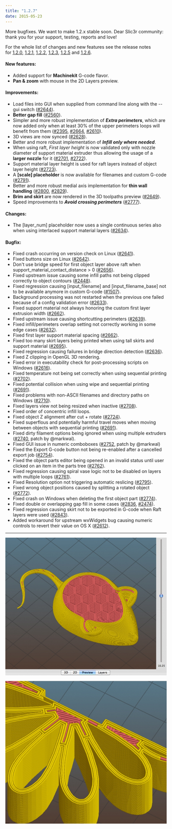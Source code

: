 ```yaml
---
title: "1.2.7"
date: 2015-05-23
---
```


More bugfixes. We want to make 1.2.x stable soon. Dear Slic3r community: thank you for your support, testing, reports and love!

For the whole list of changes and new features see the release notes for [1.2.0](/releases/1.2.0), [1.2.1](/releases/1.2.1), [1.2.2](/releases/1.2.2), [1.2.3](/releases/1.2.3), [1.2.5](/releases/1.2.5) and [1.2.6](/releases/1.2.6).

#### New features:

*   Added support for **Machinekit** G-code flavor.
*   **Pan & zoom** with mouse in the 2D Layers preview.

#### Improvements:



*   Load files into GUI when supplied from command line along with the --gui switch ([#2644](https://github.com/alexrj/Slic3r/issues/2644)).
*   **Better gap fill** ([#2560](https://github.com/alexrj/Slic3r/issues/2560)).
*   Simpler and more robust implementation of _**Extra perimeters**_, which are now added only when at least 30% of the upper perimeters loops will benefit from them ([#2395](https://github.com/alexrj/Slic3r/issues/2395), [#2664](https://github.com/alexrj/Slic3r/issues/2664), [#2610](https://github.com/alexrj/Slic3r/issues/2610)).
*   3D views are now synced ([#2628](https://github.com/alexrj/Slic3r/issues/2628)).
*   Better and more robust implementation of _**Infill only where needed**_.
*   When using raft, _First layer height_ is now validated only with nozzle diameter of support material extruder thus allowing the usage of a **larger nozzle** for it ([#2701](https://github.com/alexrj/Slic3r/issues/2701), [#2722](https://github.com/alexrj/Slic3r/issues/2722)).
*   Support material layer height is used for raft layers instead of object layer height ([#2723](https://github.com/alexrj/Slic3r/issues/2723)).
*   A **[scale] placeholder** is now available for filenames and custom G-code ([#2791](https://github.com/alexrj/Slic3r/issues/2791)).
*   Better and more robust medial axis implementation for **thin wall handling** ([#2800](https://github.com/alexrj/Slic3r/issues/2800), [#2829](https://github.com/alexrj/Slic3r/issues/2829)).
*   **Brim and skirt** are now rendered in the 3D toolpaths preview ([#2649](https://github.com/alexrj/Slic3r/issues/2649)).
*   Speed improvements to _**Avoid crossing perimeters**_ ([#2777](https://github.com/alexrj/Slic3r/issues/2777)).



#### Changes:

*   The [layer_num] placeholder now uses a single continuous series also when using interlaced support material layers ([#2634](https://github.com/alexrj/Slic3r/issues/2634)).

#### Bugfix:



*   Fixed crash occurring on version check on Linux ([#2641](https://github.com/alexrj/Slic3r/issues/2641)).
*   Fixed buttons size on Linux ([#2642](https://github.com/alexrj/Slic3r/issues/2642)).
*   Don't use bridge speed for first object layer above raft when support_material_contact_distance > 0 ([#2656](https://github.com/alexrj/Slic3r/issues/2656)).
*   Fixed upstream issue causing some infill paths not being clipped correctly to object contours ([#2448](https://github.com/alexrj/Slic3r/issues/2448)).
*   Fixed regression causing [input_filename] and [input_filename_base] not to be available anymore in custom G-code ([#1507](https://github.com/alexrj/Slic3r/issues/1507)).
*   Background processing was not restarted when the previous one failed because of a config validation error ([#2633](https://github.com/alexrj/Slic3r/issues/2633)).
*   Fixed support material not always honoring the custom first layer extrusion width ([#2662](https://github.com/alexrj/Slic3r/issues/2662)).
*   Fixed upstream issue causing shortcutting perimeters ([#2639](https://github.com/alexrj/Slic3r/issues/2639)).
*   Fixed infill/perimeters overlap setting not correctly working in some edge cases ([#2632](https://github.com/alexrj/Slic3r/issues/2632)).
*   Fixed first layer support material spacing ([#2662](https://github.com/alexrj/Slic3r/issues/2662)).
*   Fixed too many skirt layers being printed when using tall skirts and support material ([#2695](https://github.com/alexrj/Slic3r/issues/2695)).
*   Fixed regression causing failures in bridge direction detection ([#2636](https://github.com/alexrj/Slic3r/issues/2636)).
*   Fixed Z clipping in OpenGL 3D rendering.
*   Fixed error in executability check for post-processing scripts on Windows ([#2616](https://github.com/alexrj/Slic3r/issues/2616)).
*   Fixed temperature not being set correctly when using sequential printing ([#2702](https://github.com/alexrj/Slic3r/issues/2702)).
*   Fixed potential collision when using wipe and sequential printing ([#2691](https://github.com/alexrj/Slic3r/issues/2691)).
*   Fixed problems with non-ASCII filenames and directory paths on Windows ([#2710](https://github.com/alexrj/Slic3r/issues/2710)).
*   Fixed layers view not being resized when inactive ([#2708](https://github.com/alexrj/Slic3r/issues/2608)).
*   Fixed order of concentric infill loops.
*   Fixed object Z alignment after cut + rotate ([#2724](https://github.com/alexrj/Slic3r/issues/2724)).
*   Fixed superflous and potentially harmful travel moves when moving between objects with sequential printing ([#2691](https://github.com/alexrj/Slic3r/issues/2691)).
*   Fixed dirty filament options being ignored when using multiple extruders ([#2740](https://github.com/alexrj/Slic3r/issues/2740), patch by @markwal).
*   Fixed GUI issue in numeric comboboxes ([#2752](https://github.com/alexrj/Slic3r/issues/2752), patch by @markwal)
*   Fixed the Export G-code button not being re-enabled after a cancelled export job ([#2754](https://github.com/alexrj/Slic3r/issues/2754)).
*   Fixed the object parts editor being opened in an invalid status until user clicked on an item in the parts tree ([#2762](https://github.com/alexrj/Slic3r/issues/2762)).
*   Fixed regression causing spiral vase logic not to be disabled on layers with multiple loops ([#2761](https://github.com/alexrj/Slic3r/issues/2761)).
*   Fixed Resolution option not triggering automatic reslicing ([#2795](https://github.com/alexrj/Slic3r/issues/2795)).
*   Fixed wrong object positions caused by splitting a rotated object ([#2772](https://github.com/alexrj/Slic3r/issues/2772)).
*   Fixed crash on Windows when deleting the first object part ([#2774](https://github.com/alexrj/Slic3r/issues/2774)).
*   Fixed double or overlapping gap fill in some cases ([#2836](https://github.com/alexrj/Slic3r/issues/2836), [#2474](https://github.com/alexrj/Slic3r/issues/2474)).
*   Fixed regression causing skirt not to be exported in G-code when Raft layers were used ([#2843](https://github.com/alexrj/Slic3r/issues/2843)).
*   Added workaround for upstream wxWidgets bug causing numeric controls to revert their value on OS X ([#2612](https://github.com/alexrj/Slic3r/issues/2612)).



* * *

![](01.jpg)

![](02.jpg)
